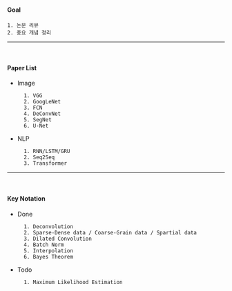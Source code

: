#### Goal 

    1. 논문 리뷰
    2. 중요 개념 정리
            
---

<br>

#### Paper List

- Image 

        1. VGG
        2. GoogLeNet
        3. FCN
        4. DeConvNet
        5. SegNet
        6. U-Net
    
- NLP

        1. RNN/LSTM/GRU
        2. Seq2Seq
        3. Transformer

---

<br>
    
#### Key Notation

- Done

        1. Deconvolution
        2. Sparse-Dense data / Coarse-Grain data / Spartial data
        3. Dilated Convolution
        4. Batch Norm 
        5. Interpolation 
        6. Bayes Theorem 


- Todo

        1. Maximum Likelihood Estimation
